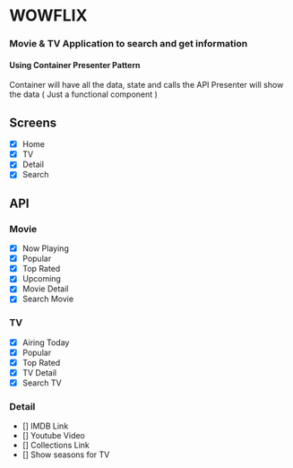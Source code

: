 # WOWFLIX

### Movie & TV Application to search and get information

#### Using Container Presenter Pattern

Container will have all the data, state and calls the API
Presenter will show the data ( Just a functional component )

## Screens

- [x] Home
- [x] TV
- [x] Detail
- [x] Search

## API

### Movie

- [x] Now Playing
- [x] Popular
- [x] Top Rated
- [x] Upcoming
- [x] Movie Detail
- [x] Search Movie

### TV

- [x] Airing Today
- [x] Popular
- [x] Top Rated
- [x] TV Detail
- [x] Search TV

### Detail

- [] IMDB Link
- [] Youtube Video
- [] Collections Link
- [] Show seasons for TV
